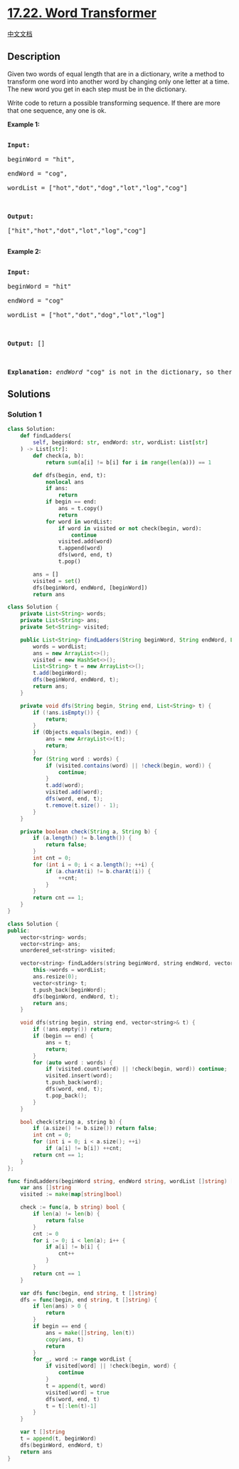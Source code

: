 # [17.22. Word Transformer](https://leetcode.cn/problems/word-transformer-lcci)

[中文文档](/lcci/17.22.Word%20Transformer/README.md)

## Description

<p>Given two words of equal length that are in a dictionary, write a method to transform one word into another word by changing only one letter at a time. The new word you get in each step must be in the dictionary.</p>

<p>Write code to return a possible transforming sequence. If there are more that one sequence, any one is ok.</p>

<p><strong>Example 1:</strong></p>

<pre>

<strong>Input:</strong>

beginWord = &quot;hit&quot;,

endWord = &quot;cog&quot;,

wordList = [&quot;hot&quot;,&quot;dot&quot;,&quot;dog&quot;,&quot;lot&quot;,&quot;log&quot;,&quot;cog&quot;]



<strong>Output:</strong>

[&quot;hit&quot;,&quot;hot&quot;,&quot;dot&quot;,&quot;lot&quot;,&quot;log&quot;,&quot;cog&quot;]

</pre>

<p><strong>Example 2:</strong></p>

<pre>

<strong>Input:</strong>

beginWord = &quot;hit&quot;

endWord = &quot;cog&quot;

wordList = [&quot;hot&quot;,&quot;dot&quot;,&quot;dog&quot;,&quot;lot&quot;,&quot;log&quot;]



<strong>Output: </strong>[]



<strong>Explanation:</strong>&nbsp;<em>endWord</em> &quot;cog&quot; is not in the dictionary, so there&#39;s no possible transforming sequence.</pre>

## Solutions

### Solution 1

<!-- tabs:start -->

```python
class Solution:
    def findLadders(
        self, beginWord: str, endWord: str, wordList: List[str]
    ) -> List[str]:
        def check(a, b):
            return sum(a[i] != b[i] for i in range(len(a))) == 1

        def dfs(begin, end, t):
            nonlocal ans
            if ans:
                return
            if begin == end:
                ans = t.copy()
                return
            for word in wordList:
                if word in visited or not check(begin, word):
                    continue
                visited.add(word)
                t.append(word)
                dfs(word, end, t)
                t.pop()

        ans = []
        visited = set()
        dfs(beginWord, endWord, [beginWord])
        return ans
```

```java
class Solution {
    private List<String> words;
    private List<String> ans;
    private Set<String> visited;

    public List<String> findLadders(String beginWord, String endWord, List<String> wordList) {
        words = wordList;
        ans = new ArrayList<>();
        visited = new HashSet<>();
        List<String> t = new ArrayList<>();
        t.add(beginWord);
        dfs(beginWord, endWord, t);
        return ans;
    }

    private void dfs(String begin, String end, List<String> t) {
        if (!ans.isEmpty()) {
            return;
        }
        if (Objects.equals(begin, end)) {
            ans = new ArrayList<>(t);
            return;
        }
        for (String word : words) {
            if (visited.contains(word) || !check(begin, word)) {
                continue;
            }
            t.add(word);
            visited.add(word);
            dfs(word, end, t);
            t.remove(t.size() - 1);
        }
    }

    private boolean check(String a, String b) {
        if (a.length() != b.length()) {
            return false;
        }
        int cnt = 0;
        for (int i = 0; i < a.length(); ++i) {
            if (a.charAt(i) != b.charAt(i)) {
                ++cnt;
            }
        }
        return cnt == 1;
    }
}
```

```cpp
class Solution {
public:
    vector<string> words;
    vector<string> ans;
    unordered_set<string> visited;

    vector<string> findLadders(string beginWord, string endWord, vector<string>& wordList) {
        this->words = wordList;
        ans.resize(0);
        vector<string> t;
        t.push_back(beginWord);
        dfs(beginWord, endWord, t);
        return ans;
    }

    void dfs(string begin, string end, vector<string>& t) {
        if (!ans.empty()) return;
        if (begin == end) {
            ans = t;
            return;
        }
        for (auto word : words) {
            if (visited.count(word) || !check(begin, word)) continue;
            visited.insert(word);
            t.push_back(word);
            dfs(word, end, t);
            t.pop_back();
        }
    }

    bool check(string a, string b) {
        if (a.size() != b.size()) return false;
        int cnt = 0;
        for (int i = 0; i < a.size(); ++i)
            if (a[i] != b[i]) ++cnt;
        return cnt == 1;
    }
};
```

```go
func findLadders(beginWord string, endWord string, wordList []string) []string {
	var ans []string
	visited := make(map[string]bool)

	check := func(a, b string) bool {
		if len(a) != len(b) {
			return false
		}
		cnt := 0
		for i := 0; i < len(a); i++ {
			if a[i] != b[i] {
				cnt++
			}
		}
		return cnt == 1
	}

	var dfs func(begin, end string, t []string)
	dfs = func(begin, end string, t []string) {
		if len(ans) > 0 {
			return
		}
		if begin == end {
			ans = make([]string, len(t))
			copy(ans, t)
			return
		}
		for _, word := range wordList {
			if visited[word] || !check(begin, word) {
				continue
			}
			t = append(t, word)
			visited[word] = true
			dfs(word, end, t)
			t = t[:len(t)-1]
		}
	}

	var t []string
	t = append(t, beginWord)
	dfs(beginWord, endWord, t)
	return ans
}
```

<!-- tabs:end -->

<!-- end -->
